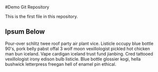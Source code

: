 
#Demo Git Repository

This is the first file in this repository.

## Ipsum Below
Pour-over schlitz twee roof party air plant vice. Listicle occupy blue bottle 90's, pork belly pabst offal 3 wolf moon vexillologist pickled hot chicken man bun iceland. Vape cardigan iceland trust fund jianbing. Cred tattooed vexillologist irony edison bulb listicle. Blue bottle glossier kogi, hella bushwick letterpress freegan hell of enamel pin ethical.